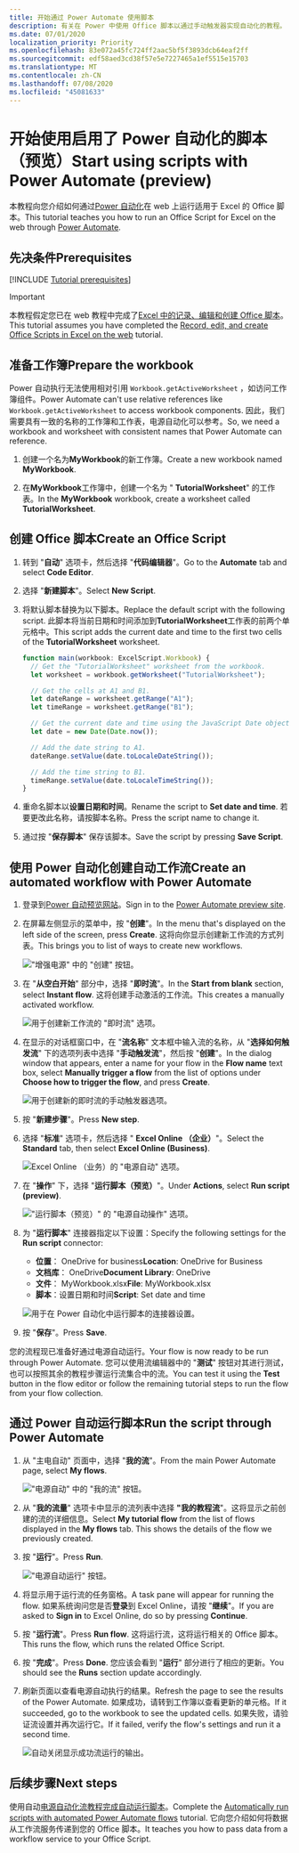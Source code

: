 ```yaml
---
title: 开始通过 Power Automate 使用脚本
description: 有关在 Power 中使用 Office 脚本以通过手动触发器实现自动化的教程。
ms.date: 07/01/2020
localization_priority: Priority
ms.openlocfilehash: 83e072a45fc724ff2aac5bf5f3893dcb64eaf2ff
ms.sourcegitcommit: edf58aed3cd38f57e5e7227465a1ef5515e15703
ms.translationtype: MT
ms.contentlocale: zh-CN
ms.lasthandoff: 07/08/2020
ms.locfileid: "45081633"
---
```

# <a name="start-using-scripts-with-power-automate-preview"></a><span data-ttu-id="65f57-103">开始使用启用了 Power 自动化的脚本（预览）</span><span class="sxs-lookup"><span data-stu-id="65f57-103">Start using scripts with Power Automate (preview)</span></span>

<span data-ttu-id="65f57-104">本教程向您介绍如何通过[Power 自动化](https://flow.microsoft.com)在 web 上运行适用于 Excel 的 Office 脚本。</span><span class="sxs-lookup"><span data-stu-id="65f57-104">This tutorial teaches you how to run an Office Script for Excel on the web through [Power Automate](https://flow.microsoft.com).</span></span>

## <a name="prerequisites"></a><span data-ttu-id="65f57-105">先决条件</span><span class="sxs-lookup"><span data-stu-id="65f57-105">Prerequisites</span></span>

[!INCLUDE [Tutorial prerequisites](../includes/tutorial-prerequisites.md)]

> [!IMPORTANT]
> <span data-ttu-id="65f57-106">本教程假定您已在 web 教程中完成了[Excel 中的记录、编辑和创建 Office 脚本](excel-tutorial.md)。</span><span class="sxs-lookup"><span data-stu-id="65f57-106">This tutorial assumes you have completed the [Record, edit, and create Office Scripts in Excel on the web](excel-tutorial.md) tutorial.</span></span>

## <a name="prepare-the-workbook"></a><span data-ttu-id="65f57-107">准备工作簿</span><span class="sxs-lookup"><span data-stu-id="65f57-107">Prepare the workbook</span></span>

<span data-ttu-id="65f57-108">Power 自动执行无法使用相对引用 `Workbook.getActiveWorksheet` ，如访问工作簿组件。</span><span class="sxs-lookup"><span data-stu-id="65f57-108">Power Automate can't use relative references like `Workbook.getActiveWorksheet` to access workbook components.</span></span> <span data-ttu-id="65f57-109">因此，我们需要具有一致的名称的工作簿和工作表，电源自动化可以参考。</span><span class="sxs-lookup"><span data-stu-id="65f57-109">So, we need a workbook and worksheet with consistent names that Power Automate can reference.</span></span>

1. <span data-ttu-id="65f57-110">创建一个名为**MyWorkbook**的新工作簿。</span><span class="sxs-lookup"><span data-stu-id="65f57-110">Create a new workbook named **MyWorkbook**.</span></span>

2. <span data-ttu-id="65f57-111">在**MyWorkbook**工作簿中，创建一个名为 " **TutorialWorksheet**" 的工作表。</span><span class="sxs-lookup"><span data-stu-id="65f57-111">In the **MyWorkbook** workbook, create a worksheet called **TutorialWorksheet**.</span></span>

## <a name="create-an-office-script"></a><span data-ttu-id="65f57-112">创建 Office 脚本</span><span class="sxs-lookup"><span data-stu-id="65f57-112">Create an Office Script</span></span>

1. <span data-ttu-id="65f57-113">转到 "**自动**" 选项卡，然后选择 "**代码编辑器**"。</span><span class="sxs-lookup"><span data-stu-id="65f57-113">Go to the **Automate** tab and select **Code Editor**.</span></span>

2. <span data-ttu-id="65f57-114">选择 "**新建脚本**"。</span><span class="sxs-lookup"><span data-stu-id="65f57-114">Select **New Script**.</span></span>

3. <span data-ttu-id="65f57-115">将默认脚本替换为以下脚本。</span><span class="sxs-lookup"><span data-stu-id="65f57-115">Replace the default script with the following script.</span></span> <span data-ttu-id="65f57-116">此脚本将当前日期和时间添加到**TutorialWorksheet**工作表的前两个单元格中。</span><span class="sxs-lookup"><span data-stu-id="65f57-116">This script adds the current date and time to the first two cells of the **TutorialWorksheet** worksheet.</span></span>

    ```TypeScript
    function main(workbook: ExcelScript.Workbook) {
      // Get the "TutorialWorksheet" worksheet from the workbook.
      let worksheet = workbook.getWorksheet("TutorialWorksheet");

      // Get the cells at A1 and B1.
      let dateRange = worksheet.getRange("A1");
      let timeRange = worksheet.getRange("B1");

      // Get the current date and time using the JavaScript Date object.
      let date = new Date(Date.now());

      // Add the date string to A1.
      dateRange.setValue(date.toLocaleDateString());

      // Add the time string to B1.
      timeRange.setValue(date.toLocaleTimeString());
    }
    ```

4. <span data-ttu-id="65f57-117">重命名脚本以**设置日期和时间**。</span><span class="sxs-lookup"><span data-stu-id="65f57-117">Rename the script to **Set date and time**.</span></span> <span data-ttu-id="65f57-118">若要更改此名称，请按脚本名称。</span><span class="sxs-lookup"><span data-stu-id="65f57-118">Press the script name to change it.</span></span>

5. <span data-ttu-id="65f57-119">通过按 "**保存脚本**" 保存该脚本。</span><span class="sxs-lookup"><span data-stu-id="65f57-119">Save the script by pressing **Save Script**.</span></span>

## <a name="create-an-automated-workflow-with-power-automate"></a><span data-ttu-id="65f57-120">使用 Power 自动化创建自动工作流</span><span class="sxs-lookup"><span data-stu-id="65f57-120">Create an automated workflow with Power Automate</span></span>

1. <span data-ttu-id="65f57-121">登录到[Power 自动预览网站](https://flow.microsoft.com)。</span><span class="sxs-lookup"><span data-stu-id="65f57-121">Sign in to the [Power Automate preview site](https://flow.microsoft.com).</span></span>

2. <span data-ttu-id="65f57-122">在屏幕左侧显示的菜单中，按 "**创建**"。</span><span class="sxs-lookup"><span data-stu-id="65f57-122">In the menu that's displayed on the left side of the screen, press **Create**.</span></span> <span data-ttu-id="65f57-123">这将向你显示创建新工作流的方式列表。</span><span class="sxs-lookup"><span data-stu-id="65f57-123">This brings you to list of ways to create new workflows.</span></span>

    !["增强电源" 中的 "创建" 按钮。](../images/power-automate-tutorial-1.png)

3. <span data-ttu-id="65f57-125">在 "**从空白开始**" 部分中，选择 "**即时流**"。</span><span class="sxs-lookup"><span data-stu-id="65f57-125">In the **Start from blank** section, select **Instant flow**.</span></span> <span data-ttu-id="65f57-126">这将创建手动激活的工作流。</span><span class="sxs-lookup"><span data-stu-id="65f57-126">This creates a manually activated workflow.</span></span>

    ![用于创建新工作流的 "即时流" 选项。](../images/power-automate-tutorial-2.png)

4. <span data-ttu-id="65f57-128">在显示的对话框窗口中，在 "**流名称**" 文本框中输入流的名称，从 "**选择如何触发流**" 下的选项列表中选择 "**手动触发流**"，然后按 "**创建**"。</span><span class="sxs-lookup"><span data-stu-id="65f57-128">In the dialog window that appears, enter a name for your flow in the **Flow name** text box, select **Manually trigger a flow** from the list of options under **Choose how to trigger the flow**, and press **Create**.</span></span>

    ![用于创建新的即时流的手动触发器选项。](../images/power-automate-tutorial-3.png)

5. <span data-ttu-id="65f57-130">按 "**新建步骤**"。</span><span class="sxs-lookup"><span data-stu-id="65f57-130">Press **New step**.</span></span>

6. <span data-ttu-id="65f57-131">选择 "**标准**" 选项卡，然后选择 " **Excel Online （企业）**"。</span><span class="sxs-lookup"><span data-stu-id="65f57-131">Select the **Standard** tab, then select **Excel Online (Business)**.</span></span>

    ![Excel Online （业务）的 "电源自动" 选项。](../images/power-automate-tutorial-4.png)

7. <span data-ttu-id="65f57-133">在 "**操作**" 下，选择 "**运行脚本（预览）**"。</span><span class="sxs-lookup"><span data-stu-id="65f57-133">Under **Actions**, select **Run script (preview)**.</span></span>

    !["运行脚本（预览）" 的 "电源自动操作" 选项。](../images/power-automate-tutorial-5.png)

8. <span data-ttu-id="65f57-135">为 "**运行脚本**" 连接器指定以下设置：</span><span class="sxs-lookup"><span data-stu-id="65f57-135">Specify the following settings for the **Run script** connector:</span></span>

    - <span data-ttu-id="65f57-136">**位置**： OneDrive for business</span><span class="sxs-lookup"><span data-stu-id="65f57-136">**Location**: OneDrive for Business</span></span>
    - <span data-ttu-id="65f57-137">**文档库**： OneDrive</span><span class="sxs-lookup"><span data-stu-id="65f57-137">**Document Library**: OneDrive</span></span>
    - <span data-ttu-id="65f57-138">**文件**： MyWorkbook.xlsx</span><span class="sxs-lookup"><span data-stu-id="65f57-138">**File**: MyWorkbook.xlsx</span></span>
    - <span data-ttu-id="65f57-139">**脚本**：设置日期和时间</span><span class="sxs-lookup"><span data-stu-id="65f57-139">**Script**: Set date and time</span></span>

    ![用于在 Power 自动化中运行脚本的连接器设置。](../images/power-automate-tutorial-6.png)

9. <span data-ttu-id="65f57-141">按 "**保存**"。</span><span class="sxs-lookup"><span data-stu-id="65f57-141">Press **Save**.</span></span>

<span data-ttu-id="65f57-142">您的流程现已准备好通过电源自动运行。</span><span class="sxs-lookup"><span data-stu-id="65f57-142">Your flow is now ready to be run through Power Automate.</span></span> <span data-ttu-id="65f57-143">您可以使用流编辑器中的 "**测试**" 按钮对其进行测试，也可以按照其余的教程步骤运行流集合中的流。</span><span class="sxs-lookup"><span data-stu-id="65f57-143">You can test it using the **Test** button in the flow editor or follow the remaining tutorial steps to run the flow from your flow collection.</span></span>

## <a name="run-the-script-through-power-automate"></a><span data-ttu-id="65f57-144">通过 Power 自动运行脚本</span><span class="sxs-lookup"><span data-stu-id="65f57-144">Run the script through Power Automate</span></span>

1. <span data-ttu-id="65f57-145">从 "主电自动" 页面中，选择 "**我的流**"。</span><span class="sxs-lookup"><span data-stu-id="65f57-145">From the main Power Automate page, select **My flows**.</span></span>

    !["电源自动" 中的 "我的流" 按钮。](../images/power-automate-tutorial-7.png)

2. <span data-ttu-id="65f57-147">从 "**我的流量**" 选项卡中显示的流列表中选择 **"我的教程流**"。这将显示之前创建的流的详细信息。</span><span class="sxs-lookup"><span data-stu-id="65f57-147">Select **My tutorial flow** from the list of flows displayed in the **My flows** tab. This shows the details of the flow we previously created.</span></span>

3. <span data-ttu-id="65f57-148">按 "**运行**"。</span><span class="sxs-lookup"><span data-stu-id="65f57-148">Press **Run**.</span></span>

    !["电源自动运行" 按钮。](../images/power-automate-tutorial-8.png)

4. <span data-ttu-id="65f57-150">将显示用于运行流的任务窗格。</span><span class="sxs-lookup"><span data-stu-id="65f57-150">A task pane will appear for running the flow.</span></span> <span data-ttu-id="65f57-151">如果系统询问您是否**登录**到 Excel Online，请按 "**继续**"。</span><span class="sxs-lookup"><span data-stu-id="65f57-151">If you are asked to **Sign in** to Excel Online, do so by pressing **Continue**.</span></span>

5. <span data-ttu-id="65f57-152">按 "**运行流**"。</span><span class="sxs-lookup"><span data-stu-id="65f57-152">Press **Run flow**.</span></span> <span data-ttu-id="65f57-153">这将运行流，这将运行相关的 Office 脚本。</span><span class="sxs-lookup"><span data-stu-id="65f57-153">This runs the flow, which runs the related Office Script.</span></span>

6. <span data-ttu-id="65f57-154">按 "**完成**"。</span><span class="sxs-lookup"><span data-stu-id="65f57-154">Press **Done**.</span></span> <span data-ttu-id="65f57-155">您应该会看到 "**运行**" 部分进行了相应的更新。</span><span class="sxs-lookup"><span data-stu-id="65f57-155">You should see the **Runs** section update accordingly.</span></span>

7. <span data-ttu-id="65f57-156">刷新页面以查看电源自动执行的结果。</span><span class="sxs-lookup"><span data-stu-id="65f57-156">Refresh the page to see the results of the Power Automate.</span></span> <span data-ttu-id="65f57-157">如果成功，请转到工作簿以查看更新的单元格。</span><span class="sxs-lookup"><span data-stu-id="65f57-157">If it succeeded, go to the workbook to see the updated cells.</span></span> <span data-ttu-id="65f57-158">如果失败，请验证流设置并再次运行它。</span><span class="sxs-lookup"><span data-stu-id="65f57-158">If it failed, verify the flow's settings and run it a second time.</span></span>

    ![自动关闭显示成功流运行的输出。](../images/power-automate-tutorial-9.png)

## <a name="next-steps"></a><span data-ttu-id="65f57-160">后续步骤</span><span class="sxs-lookup"><span data-stu-id="65f57-160">Next steps</span></span>

<span data-ttu-id="65f57-161">使用自动[电源自动化流教程完成自动运行脚本](excel-power-automate-trigger.md)。</span><span class="sxs-lookup"><span data-stu-id="65f57-161">Complete the [Automatically run scripts with automated Power Automate flows](excel-power-automate-trigger.md) tutorial.</span></span> <span data-ttu-id="65f57-162">它向您介绍如何将数据从工作流服务传递到您的 Office 脚本。</span><span class="sxs-lookup"><span data-stu-id="65f57-162">It teaches you how to pass data from a workflow service to your Office Script.</span></span>
